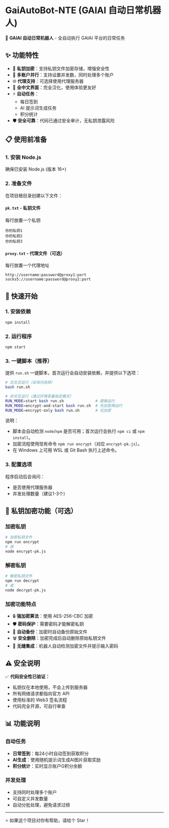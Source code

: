 # GaiAutoBot-NTE (GAIAI 自动日常机器人)

🤖 **GAIAI 自动日常机器人** - 全自动执行 GAIAI 平台的日常任务

## ✨ 功能特性

- 🔐 **私钥加密**：支持私钥文件加密存储，增强安全性
- 🚀 **多账户并行**：支持设置并发数，同时处理多个账户
- 🌐 **代理支持**：可选择使用代理服务器
- 📝 **全中文界面**：完全汉化，使用体验更友好
- ⚡ **自动任务**：
  - 每日签到
  - AI 提示词生成任务
  - 积分统计
- 🛡️ **安全可靠**：代码已通过安全审计，无私钥泄露风险

## 📋 使用前准备

### 1. 安装 Node.js
确保已安装 Node.js (版本 16+)

### 2. 准备文件
在项目根目录创建以下文件：

#### `pk.txt` - 私钥文件
每行放置一个私钥
```
你的私钥1
你的私钥2
你的私钥3
```

#### `proxy.txt` - 代理文件（可选）
每行放置一个代理地址
```
http://username:password@proxy1:port
socks5://username:password@proxy2:port
```

## 🚀 快速开始

### 1. 安装依赖
```bash
npm install
```

### 2. 运行程序
```bash
npm start
```

### 3. 一键脚本（推荐）
提供 `run.sh` 一键脚本，首次运行会自动安装依赖，并提供以下选项：

```bash
# 交互式运行（会询问选择）
bash run.sh

# 非交互运行（通过环境变量指定模式）
RUN_MODE=start bash run.sh              # 直接运行
RUN_MODE=encrypt-and-start bash run.sh  # 先加密再运行
RUN_MODE=encrypt-only bash run.sh       # 仅加密
```

说明：
- 脚本会自动检测 `node`/`npm` 是否可用；首次运行会执行 `npm ci` 或 `npm install`。
- 加密流程使用现有命令 `npm run encrypt`（对应 `encrypt-pk.js`）。
- 在 Windows 上可用 WSL 或 Git Bash 执行上述命令。

### 3. 配置选项
程序启动后会询问：
- 是否使用代理服务器
- 并发处理数量（建议1-3个）

## 🔐 私钥加密功能（可选）

### 加密私钥
```bash
# 加密私钥文件
npm run encrypt
# 或
node encrypt-pk.js
```

### 解密私钥
```bash
# 解密私钥文件
npm run decrypt
# 或
node decrypt-pk.js
```

### 加密功能特点
- 🔒 **强加密算法**：使用 AES-256-CBC 加密
- 🛡️ **密码保护**：需要密码才能解密私钥
- 📁 **自动备份**：加密时自动备份原始文件
- 🗑️ **安全删除**：加密完成后自动删除原始私钥文件
- 🔄 **无缝集成**：机器人自动检测加密文件并提示输入密码


## ⚠️ 安全说明

✅ **代码安全性已验证：**
- 私钥仅在本地使用，不会上传到服务器
- 所有网络请求都指向官方 API
- 使用标准的 Web3 签名流程
- 代码完全开源，可自行审查

## 📊 功能说明

### 自动任务
- **日常签到**：每24小时自动签到获取积分
- **AI生成**：使用随机提示词生成AI图片获取奖励
- **积分统计**：实时显示账户G积分余额

### 并发处理
- 支持同时处理多个账户
- 可自定义并发数量
- 自动分批处理，避免请求过频

---

⭐ 如果这个项目对你有帮助，请给个 Star！
